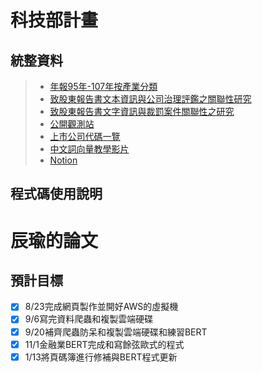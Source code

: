 # 科技部計畫

## 統整資料
>* [年報95年-107年按產業分類](https://drive.google.com/drive/folders/1ipdht2cxK6MqARRlOGYjpdGy6tYS7dGH?fbclid=IwAR1xUNP1UUJV8gphvHgiegK5znUIod9IqpUpd_2xLAgoYlMmCZjLDJpuwA0)
>* [致股東報告書文本資訊與公司治理評鑑之關聯性研究](https://drive.google.com/drive/folders/1JtEiRvVbz-y5VW12Qy7dWfNxC7UIGj63?fbclid=IwAR1eWISX_yEcfKSNAaoAtNbxH1NqHghKyi-SdDJrPuHHLXK4uCxz4XzQUVg)
>* [致股東報告書文字資訊與裁罰案件關聯性之研究](https://drive.google.com/drive/folders/1ARhnjCUnABHp8nlWtDXM2XkY-m3k9oAl?fbclid=IwAR2i73K55mbcELavKIKQuBZWFTIQyK6eLIU5ioCoQ3oC7wQM5lYJgmHe5xw)
>* [公開觀測站](https://mops.twse.com.tw/mops/web/t57sb01_q5)
>* [上市公司代碼一覽](https://www.tej.com.tw/webtej/doc/uid.htm?fbclid=IwAR2R_sYXIvO2I75X7HCGzeJgkXiQb6Jme8KajNvl128s2VkCDBmXVhMCgRo)
>* [中文詞向量教學影片](https://youtu.be/-ja07wQ03ak)
>* [Notion](https://www.notion.so/fd77b1d4657041949d00d77dd3bd50af?v=c32de9689313428da76ff4de75046dcd)

## 程式碼使用說明
# 辰瑜的論文

## 預計目標
- [x] 8/23完成網頁製作並開好AWS的虛擬機
- [x] 9/6寫完資料爬蟲和複製雲端硬碟
- [x] 9/20補齊爬蟲防呆和複製雲端硬碟和練習BERT 
- [x] 11/1金融業BERT完成和寫餘弦歐式的程式
- [x] 1/13將頁碼簿進行修補與BERT程式更新
